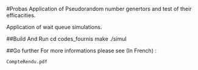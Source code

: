 #Probas
Application of Pseudorandom number genertors and test of their efficacities.

Application of wait queue simulations.

##Build And Run
	cd codes_fournis
	make
	./simul
	
##Go further
For more informations please see (In French) :

	CompteRendu.pdf
